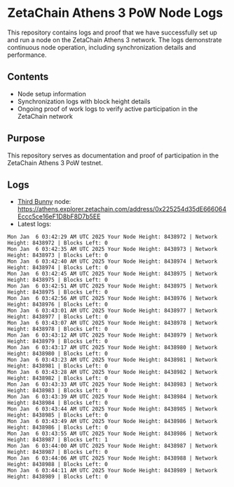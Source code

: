 # ZetaChain Athens 3 PoW Node Logs
This repository contains logs and proof that we have successfully set up and run a node on the ZetaChain Athens 3 network. The logs demonstrate continuous node operation, including synchronization details and performance.

## Contents
- Node setup information
- Synchronization logs with block height details
- Ongoing proof of work logs to verify active participation in the ZetaChain network

## Purpose
This repository serves as documentation and proof of participation in the ZetaChain Athens 3 PoW testnet.

## Logs

- [Third Bunny](https://thirdbunny.xyz/) node: https://athens.explorer.zetachain.com/address/0x225254d35dE666064Eccc5ce16eF1D8bF8D7b5EE
- Latest logs:
```
Mon Jan  6 03:42:29 AM UTC 2025 Your Node Height: 8438972 | Network Height: 8438972 | Blocks Left: 0
Mon Jan  6 03:42:35 AM UTC 2025 Your Node Height: 8438973 | Network Height: 8438973 | Blocks Left: 0
Mon Jan  6 03:42:40 AM UTC 2025 Your Node Height: 8438974 | Network Height: 8438974 | Blocks Left: 0
Mon Jan  6 03:42:45 AM UTC 2025 Your Node Height: 8438975 | Network Height: 8438975 | Blocks Left: 0
Mon Jan  6 03:42:51 AM UTC 2025 Your Node Height: 8438975 | Network Height: 8438975 | Blocks Left: 0
Mon Jan  6 03:42:56 AM UTC 2025 Your Node Height: 8438976 | Network Height: 8438976 | Blocks Left: 0
Mon Jan  6 03:43:01 AM UTC 2025 Your Node Height: 8438977 | Network Height: 8438977 | Blocks Left: 0
Mon Jan  6 03:43:07 AM UTC 2025 Your Node Height: 8438978 | Network Height: 8438978 | Blocks Left: 0
Mon Jan  6 03:43:12 AM UTC 2025 Your Node Height: 8438979 | Network Height: 8438979 | Blocks Left: 0
Mon Jan  6 03:43:17 AM UTC 2025 Your Node Height: 8438980 | Network Height: 8438980 | Blocks Left: 0
Mon Jan  6 03:43:23 AM UTC 2025 Your Node Height: 8438981 | Network Height: 8438981 | Blocks Left: 0
Mon Jan  6 03:43:28 AM UTC 2025 Your Node Height: 8438982 | Network Height: 8438982 | Blocks Left: 0
Mon Jan  6 03:43:33 AM UTC 2025 Your Node Height: 8438983 | Network Height: 8438983 | Blocks Left: 0
Mon Jan  6 03:43:39 AM UTC 2025 Your Node Height: 8438984 | Network Height: 8438984 | Blocks Left: 0
Mon Jan  6 03:43:44 AM UTC 2025 Your Node Height: 8438985 | Network Height: 8438985 | Blocks Left: 0
Mon Jan  6 03:43:49 AM UTC 2025 Your Node Height: 8438986 | Network Height: 8438986 | Blocks Left: 0
Mon Jan  6 03:43:55 AM UTC 2025 Your Node Height: 8438986 | Network Height: 8438987 | Blocks Left: 1
Mon Jan  6 03:44:00 AM UTC 2025 Your Node Height: 8438987 | Network Height: 8438987 | Blocks Left: 0
Mon Jan  6 03:44:06 AM UTC 2025 Your Node Height: 8438988 | Network Height: 8438988 | Blocks Left: 0
Mon Jan  6 03:44:11 AM UTC 2025 Your Node Height: 8438989 | Network Height: 8438989 | Blocks Left: 0
```
